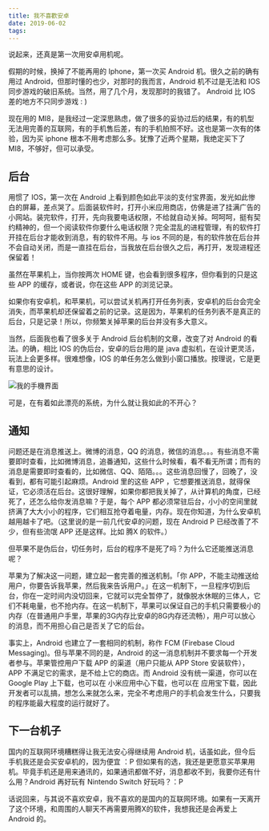 ```yaml
---
title: 我不喜歡安卓
date: 2019-06-02
tags:
---
```

说起来，还真是第一次用安卓用机呢。

<!-- more -->

假期的时候，换掉了不能再用的 Iphone，第一次买 Android 机。很久之前的确有用过 Android，但那时懂的也少，对那时的我而言，Android 机不过是无法和 IOS 同步游戏的破旧系统。当然，用了几个月，发现那时的我错了。 Android 比 IOS 差的地方不只同步游戏 : )

现在用的 MI8，是我经过一定深思熟虑，做了很多的妥协过后的结果，有的机型无法用完善的互联网，有的手机售后差，有的手机拍照不好。这也是第一次有的体验，因为买 iphone 根本不用考虑那么多。犹豫了近两个星期，我绝定买下了 MI8，不够好，但可以承受。

## 后台

用惯了 IOS，第一次在 Android 上看到颜色如此平淡的支付宝界面，发光如此惨白的屏幕，差点哭了。后面装软件时，打开小米应用商店，仿佛是进了挂满广告的小网站。装完软件，打开，先向我要电话权限，不给就自动关掉。呵呵呵，挺有契约精神的，但一个阅读软件你要什么电话权限？完全混乱的进程管理，有的软件打开挂在后台才能收到消息，有的软件不用。与 ios 不同的是，有的软件放在后台并不会自动关闭，而是一直挂在后台，当我放在后台很久之后，再打开，发现进程还保留着！

虽然在苹果机上，当你按两次 HOME 键，也会看到很多程序，但你看到的只是这些 APP 的缓存，或者说，你在这些 APP 的浏览记录。

如果你有安卓机，和苹果机，可以尝试关机再打开任务列表，安卓机的后台会完全消失，而苹果机却还保留着之前的记录。这是因为，苹果机的任务列表不是真正的后台，只是记录！所以，你频繁关掉苹果的后台并没有多大意义。

当然，后面我也看了很多关于 Android 后台机制的文章，改变了对 Android 的看法。的确，相比 IOS 的伪后台，安卓的后台用的是 java 虚拟机，在设计更灵活，玩法上会更多样。很难想像，IOS 的单任务怎么做到小窗口播放。按理说，它是更有意思的设计。

![我的手機界面](1559449236027.png)

可是，在有着如此漂亮的系统，为什么就让我如此的不开心？

## 通知

问题还是在消息推送上。微博的消息，QQ 的消息，微信的消息。。。有些消息不需要即时查看，比如微博消息，追番通知，这些什么时候看，看不看无所谓；而有的消息是需要即时查看的，比如微信、QQ、陌陌。。。这些消息回慢了，回晚了，没看到，都有可能引起麻烦。Android 里的这些 APP ，它想要推送消息，就得保证，它必须活在后台。这很好理解，如果你都把我关掉了，从计算机的角度，已经死了，还怎么给你发消息嘛？于是，每个 APP 都必须常驻后台，小小的空间里就挤满了大大小小的程序，它们相互抢夺着电量，内存。现在你知道，为什么安卓机越用越卡了吧。（这里说的是一前几代安卓的问题，现在 Android P 已经改善了不少，但有些流氓 APP 还是这样。比如 腾X 的软件。）

但苹果不是伪后台，切任务时，后台的程序不是死了吗？为什么它还能推送消息呢？

苹果为了解决这一问题，建立起一套完善的推送机制。「你 APP，不能主动推送给用户，你要告诉我苹果，然后我来告诉用户。」在这一机制下，一旦程序切到后台，你在一定时间内没切回来，它就可以完全暂停了，就像脱水休眠的三体人，它们不耗电量，也不抢内存。在这一机制下，苹果可以保证自己的手机只需要极小的内存（在普通用户手里，苹果的3G内存比安卓的8G内存还流畅），用户可以放心的消息，而不用担心自己是否关了它的后台。

事实上，Android 也建立了一套相同的机制，称作 FCM (Firebase Cloud Messaging)。但与苹果不同的是，Android 的这一消息机制并不要求每一个开发者参与。苹果管控用户下载 APP 的渠道（用户只能从 APP Store 安装软件），APP 不满足它的需求，是不给上它的商店。而 Android 没有统一渠道，你可以在 Google Play 上下载，也可以在 小米应用中心下载，也可以在 应用宝下载，因此开发者可以乱搞，想怎么来就怎么来，完全不考虑用户的手机会发生什么，只要我的程序能最大程度的运行就好了。

## 下一台机子

国内的互联网环境糟糕得让我无法安心得继续用 Android 机，话虽如此，但今后手机我还是会买安卓机的，因为便宜 ：P 但如果有的选，我还是更愿意买苹果用机。毕竟手机还是用来通讯的，如果通讯都做不好，消息都收不到，我要你还有什么用？Android 再好玩有 Nintendo Switch 好玩吗？：P

话说回来，与其说不喜欢安卓，我不喜欢的是国内的互联网环境。如果有一天离开了这个环境，和周围的人聊天不再需要用腾X的软件，我想我还是会再爱上Android 的。

